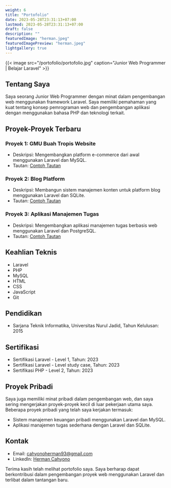 ```yaml
---
weight: 6
title: "Portofolio"
date: 2023-05-28T23:31:13+07:00
lastmod: 2023-05-28T23:31:13+07:00
draft: false
description: ""
featuredImage: "herman.jpeg"
featuredImagePreview: "herman.jpeg"
lightgallery: true
---
```

    
{{< image src="/portofolio/portofolio.jpg" caption="Junior Web Programmer | Belajar Laravel" >}}

## Tentang Saya
Saya seorang Junior Web Programmer dengan minat dalam pengembangan web menggunakan framework Laravel. Saya memiliki pemahaman yang kuat tentang konsep pemrograman web dan pengembangan aplikasi dengan menggunakan bahasa PHP dan teknologi terkait.

## Proyek-Proyek Terbaru

### Proyek 1: GMU Buah Tropis Website
- Deskripsi: Mengembangkan platform e-commerce dari awal menggunakan Laravel dan MySQL.
- Tautan: [Contoh Tautan](https://www.contoh-tautan.com)

### Proyek 2: Blog Platform
- Deskripsi: Membangun sistem manajemen konten untuk platform blog menggunakan Laravel dan SQLite.
- Tautan: [Contoh Tautan](https://www.contoh-tautan.com)

### Proyek 3: Aplikasi Manajemen Tugas
- Deskripsi: Mengembangkan aplikasi manajemen tugas berbasis web menggunakan Laravel dan PostgreSQL.
- Tautan: [Contoh Tautan](https://www.contoh-tautan.com)

## Keahlian Teknis

- Laravel
- PHP
- MySQL
- HTML
- CSS
- JavaScript
- Git

## Pendidikan
- Sarjana Teknik Informatika, Universitas Nurul Jadid, Tahun Kelulusan: 2015

## Sertifikasi
- Sertifikasi Laravel - Level 1, Tahun: 2023
- Sertifikasi Laravel - Level study case, Tahun: 2023
- Sertifikasi PHP - Level 2, Tahun: 2023

## Proyek Pribadi
Saya juga memiliki minat pribadi dalam pengembangan web, dan saya sering mengerjakan proyek-proyek kecil di luar pekerjaan utama saya. Beberapa proyek pribadi yang telah saya kerjakan termasuk:

- Sistem manajemen keuangan pribadi menggunakan Laravel dan MySQL.
- Aplikasi manajemen tugas sederhana dengan Laravel dan SQLite.

## Kontak
- Email: [cahyonoherman93@gmail.com](mailto:cahyonoherman93@gmail.com)
- LinkedIn: [Herman Cahyono](https://www.linkedin.com/in/hermancahyono)

Terima kasih telah melihat portofolio saya. Saya berharap dapat berkontribusi dalam pengembangan proyek web menggunakan Laravel dan terlibat dalam tantangan baru.
